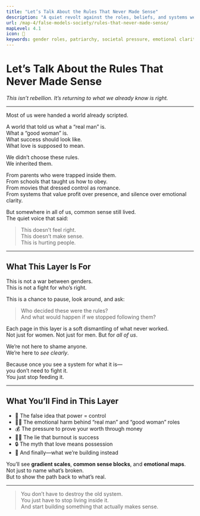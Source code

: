 ```yaml
---
title: "Let’s Talk About the Rules That Never Made Sense"
description: "A quiet revolt against the roles, beliefs, and systems we never chose—but were told to follow."
url: /map-4/false-models-society/rules-that-never-made-sense/
mapLevel: 4.1
icon: 🧭
keywords: gender roles, patriarchy, societal pressure, emotional clarity, emotional harm, systemic control, false models, common sense
---
```


# Let’s Talk About the Rules That Never Made Sense  
_This isn’t rebellion. It’s returning to what we already know is right._

---

Most of us were handed a world already scripted.

A world that told us what a “real man” is.  
What a “good woman” is.  
What success should look like.  
What love is supposed to mean.

We didn’t choose these rules.  
We inherited them.

From parents who were trapped inside them.  
From schools that taught us how to obey.  
From movies that dressed control as romance.  
From systems that value profit over presence, and silence over emotional clarity.

But somewhere in all of us, common sense still lived.  
The quiet voice that said:

> This doesn’t feel right.  
> This doesn’t make sense.  
> This is hurting people.

---

## What This Layer Is For

This is not a war between genders.  
This is not a fight for who’s right.

This is a chance to pause, look around, and ask:

> Who decided these were the rules?  
> And what would happen if we stopped following them?

Each page in this layer is a soft dismantling of what never worked.  
Not just for women. Not just for men. But for _all of us_.

We’re not here to shame anyone.  
We’re here to _see clearly_.

Because once you see a system for what it is—  
you don’t need to fight it.  
You just stop feeding it.

---

## What You’ll Find in This Layer

- 🧠 The false idea that power = control  
- 🧍‍♂️ The emotional harm behind “real man” and “good woman” roles  
- 💰 The pressure to prove your worth through money  
- 🏃‍♀️ The lie that burnout is success  
- 🔒 The myth that love means possession  
- 🌿 And finally—what we’re building instead

You’ll see **gradient scales**, **common sense blocks**, and **emotional maps**.  
Not just to name what’s broken.  
But to show the path back to what’s real.

---

> You don’t have to destroy the old system.  
> You just have to stop living inside it.  
> And start building something that actually makes sense.
